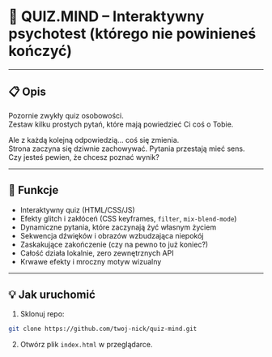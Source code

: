 # 🧠 QUIZ.MIND – Interaktywny psychotest (którego nie powinieneś kończyć)

---

## 📋 Opis

Pozornie zwykły quiz osobowości.  
Zestaw kilku prostych pytań, które mają powiedzieć Ci coś o Tobie.

Ale z każdą kolejną odpowiedzią... coś się zmienia.  
Strona zaczyna się dziwnie zachowywać. Pytania przestają mieć sens.  
Czy jesteś pewien, że chcesz poznać wynik?

---

## 🚧 Funkcje

- Interaktywny quiz (HTML/CSS/JS)
- Efekty glitch i zakłóceń (CSS keyframes, `filter`, `mix-blend-mode`)
- Dynamiczne pytania, które zaczynają żyć własnym życiem
- Sekwencja dźwięków i obrazów wzbudzająca niepokój
- Zaskakujące zakończenie (czy na pewno to już koniec?)
- Całość działa lokalnie, zero zewnętrznych API
- Krwawe efekty i mroczny motyw wizualny

---

## 💡 Jak uruchomić

1. Sklonuj repo:
```bash
git clone https://github.com/twoj-nick/quiz-mind.git
```
2. Otwórz plik `index.html` w przeglądarce.
